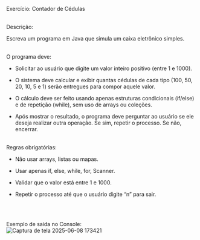Exercício: Contador de Cédulas<br><br>

Descrição:<br>

Escreva um programa em Java que simula um caixa eletrônico simples.<br><br>

O programa deve:<br>

- Solicitar ao usuário que digite um valor inteiro positivo (entre 1 e 1000).<br>

- O sistema deve calcular e exibir quantas cédulas de cada tipo (100, 50, 20, 10, 5 e 1) serão entregues para compor aquele valor.<br>

- O cálculo deve ser feito usando apenas estruturas condicionais (if/else) e de repetição (while), sem uso de arrays ou coleções.<br>

- Após mostrar o resultado, o programa deve perguntar ao usuário se ele deseja realizar outra operação. Se sim, repetir o processo. Se não, encerrar.<br><br>


Regras obrigatórias:<br>
- Não usar arrays, listas ou mapas.<br>

- Usar apenas if, else, while, for, Scanner.<br>

- Validar que o valor está entre 1 e 1000.<br>

- Repetir o processo até que o usuário digite “n” para sair.

<br>
<br>

Exemplo de saída no Console:<br>
![Captura de tela 2025-06-08 173421](https://github.com/user-attachments/assets/7cd755b4-b7b7-4767-b682-d20c8baa2438)



